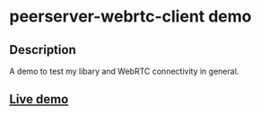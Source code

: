 # peerserver-webrtc-client demo

## Description

A demo to test my libary and WebRTC connectivity in general.

## [Live demo](https://joakimch.github.io/peerserver-webrtc-client/demo)
